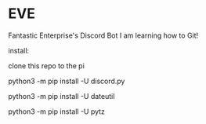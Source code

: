# EVE
Fantastic Enterprise's Discord Bot
I am learning how to Git!


install:


clone this repo to the pi

python3 -m pip install -U discord.py

python3 -m pip install -U dateutil

python3 -m pip install -U pytz
